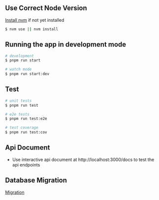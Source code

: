 ## Use Correct Node Version

[Install nvm](https://github.com/nvm-sh/nvm#installing-and-updating) if not yet installed

```sh
$ nvm use || nvm install
```

## Running the app in development mode

```sh
# development
$ pnpm run start

# watch mode
$ pnpm run start:dev
```

## Test

```sh
# unit tests
$ pnpm run test

# e2e tests
$ pnpm run test:e2e

# test coverage
$ pnpm run test:cov
```

## Api Document

- Use interactive api document at http://localhost:3000/docs to test the api endpoints

## Database Migration

[Migration](./migration.md)
